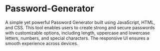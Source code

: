 # Password-Generator
A simple yet powerful Password Generator built using JavaScript, HTML, and CSS. This tool enables users to create strong and secure passwords with customizable options, including length, uppercase and lowercase letters, numbers, and special characters. The responsive UI ensures a smooth experience across devices. 

